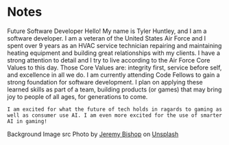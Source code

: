 # Notes

Future Software Developer
    Hello! My name is Tyler Huntley, and I am a software developer. I am a veteran of the United States Air Force and I spent over 9 years as an HVAC service technician repairing and maintaining heating equipment and building great relationships with my clients. I have a strong attention to detail and I try to live according to the Air Force Core Values to this day. Those Core Values are: integrity first, service before self, and excellence in all we do. I am currently attending Code Fellows to gain a strong foundation for software development. I plan on applying these learned skills as part of a team, building products (or games) that may bring joy to people of all ages, for generations to come.  

    I am excited for what the future of tech holds in ragards to gaming as well as consumer use AI. I am even more excited for the use of smarter AI in gaming!

Background Image src Photo by <a href="https://unsplash.com/@jeremybishop?utm_source=unsplash&utm_medium=referral&utm_content=creditCopyText">Jeremy Bishop</a> on <a href="https://unsplash.com/backgrounds?utm_source=unsplash&utm_medium=referral&utm_content=creditCopyText">Unsplash</a>
  